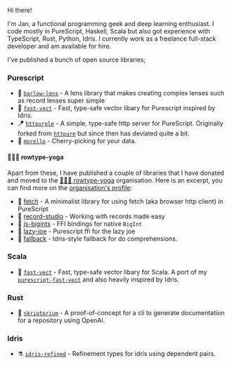 Hi there! 

I'm Jan, a functional programming geek and deep learning enthusiast. I code mostly in PureScript, Haskell, Scala but also got experience with TypeScript, Rust, Python, Idris. I currently work as a freelance full-stack developer and am available for hire. 

I've published a bunch of open source libraries;

### Purescript
* 🔭 [`barlow-lens`](https://github.com/sigma-andex/purescript-barlow-lens) - A lens library that makes creating complex lenses such as record lenses super simple
* 🐆 [`fast-vect`](https://github.com/sigma-andex/purescript-fast-vect) - Fast, type-safe vector libary for Purescript inspired by Idris.
* 🪁 [`httpurple`](https://github.com/sigma-andex/purescript-httpurple) - A simple, type-safe http server for PureScript. Originally forked from [`httpure`](https://github.com/citizennet/purescript-httpure) but since then has deviated quite a bit. 
* 🍒 [`morello`](https://github.com/sigma-andex/purescript-morello) - Cherry-picking for your data.

#### 🧘🏾‍♀️ rowtype-yoga

Apart from these, I have published a couple of libraries that I have donated and moved to the [🧘🏾‍♀️ rowtype-yoga](https://github.com/rowtype-yoga/) organisation. Here is an excerpt, you can find more on the [organisation's profile](https://github.com/rowtype-yoga/):

* 💌 [fetch](https://github.com/rowtype-yoga/purescript-fetch) - A minimalist library for using fetch (aka browser http client) in PureScript
* 📀 [record-studio](https://github.com/rowtype-yoga/purescript-record-studio) - Working with records made easy
* 🧮 [js-bigints](https://github.com/rowtype-yoga/purescript-js-bigints) - FFI bindings for native `BigInt`
* 🦥 [lazy-joe](https://github.com/rowtype-yoga/purescript-lazy-joe) - Purescript ffi for the lazy joe
* 🦾 [fallback](https://github.com/rowtype-yoga/purescript-fallback) - Idris-style fallback for do comprehensions.

### Scala
* 🐆 [`fast-vect`](https://github.com/sigma-andex/scala-fast-vect) - Fast, type-safe vector libary for Scala. A port of my [`purescript-fast-vect`](https://github.com/sigma-andex/purescript-fast-vect) and also heavily inspired by Idris.

### Rust
* 🤖 [`skriptorium`](https://github.com/sigma-andex/skriptorium) - A proof-of-concept for a cli to generate documentation for a repository using OpenAI.

### Idris
* ⚗️ [`idris-refined`](https://github.com/sigma-andex/idris-refined) - Refinement types for idris using dependent pairs.
